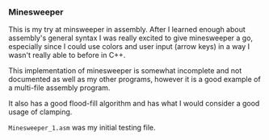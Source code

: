 ### Minesweeper

This is my try at minsweeper in assembly. After I learned enough about assembly's general syntax I was really excited to give minesweeper a go, especially since I could use colors and user input (arrow keys) in a way I wasn't really able to before in C++.

This implementation of minesweeper is somewhat incomplete and not documented as well as my other programs, however it is a good example of a multi-file assembly program.

It also has a good flood-fill algorithm and has what I would consider a good usage of clamping.

`Minesweeper_1.asm` was my initial testing file.